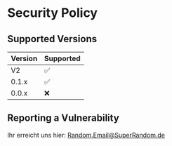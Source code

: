 # Security Policy

## Supported Versions

| Version | Supported          |
| ------- | ------------------ |
| V2   | :white_check_mark: |
| 0.1.x   | :white_check_mark: |
| 0.0.x   | :x: |




## Reporting a Vulnerability
Ihr erreicht uns hier: Random.Email@SuperRandom.de
